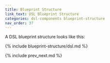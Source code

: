 ```yaml
---
title: Blueprint Structure
link_text: DSL Blueprint Structure
categories: dsl-components blueprint-structure
nav_order: 37
---
```


A DSL blueprint structure looks like this:

{% include blueprint-structure/dsl.md %}

{% include prev_next.md %}
